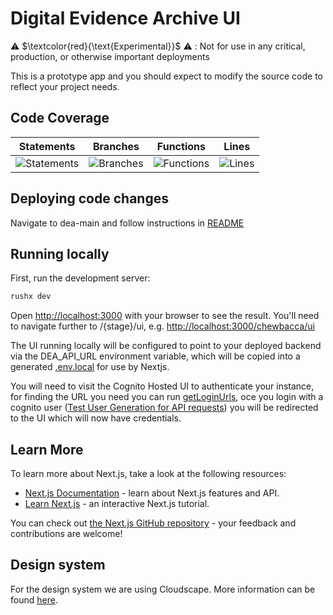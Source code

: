 # Digital Evidence Archive UI

⚠️ $\textcolor{red}{\text{Experimental}}$ ⚠️ : Not for use in any critical, production, or otherwise important deployments

This is a prototype app and you should expect to modify the source code to reflect your project needs.

## Code Coverage

| Statements                                                                                   | Branches                                                                                 | Functions                                                                                  | Lines                                                                              |
| -------------------------------------------------------------------------------------------- | ---------------------------------------------------------------------------------------- | ------------------------------------------------------------------------------------------ | ---------------------------------------------------------------------------------- |
| ![Statements](https://img.shields.io/badge/statements-90.56%25-brightgreen.svg?style=flat) | ![Branches](https://img.shields.io/badge/branches-82.08%25-yellow.svg?style=flat) | ![Functions](https://img.shields.io/badge/functions-84.93%25-yellow.svg?style=flat) | ![Lines](https://img.shields.io/badge/lines-91.64%25-brightgreen.svg?style=flat) |


## Deploying code changes

Navigate to dea-main and follow instructions in [README](../../README.md)

## Running locally

First, run the development server:

```sh
rushx dev
```

Open [http://localhost:3000](http://localhost:3000) with your browser to see the result. You'll need to navigate further to /{stage}/ui, e.g. [http://localhost:3000/chewbacca/ui](http://localhost:3000/chewbacca/ui)

The UI running locally will be configured to point to your deployed backend via the DEA_API_URL environment variable, which will be copied into a generated [.env.local](.env.local) for use by Nextjs.

You will need to visit the Cognito Hosted UI to authenticate your instance, for finding the URL you need you can run [getLoginUrls](./scripts/getLoginUrls.sh), oce you login with a cognito user ([Test User Generation for API requests](../../README.md)) you will be redirected to the UI which will now have credentials.
## Learn More

To learn more about Next.js, take a look at the following resources:

- [Next.js Documentation](https://nextjs.org/docs) - learn about Next.js features and API.
- [Learn Next.js](https://nextjs.org/learn) - an interactive Next.js tutorial.

You can check out [the Next.js GitHub repository](https://github.com/vercel/next.js/) - your feedback and contributions are welcome!

## Design system

For the design system we are using Cloudscape. More information can be found [here](https://cloudscape.design/).
